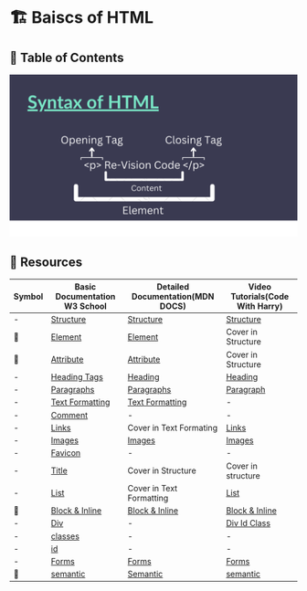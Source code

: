 # 🏗️ Baiscs of HTML

## 🎯 Table of Contents

![Syntax of HTML Element and Attribute](/.Source/Syntax.png)

## 🔗 Resources

|Symbol|Basic Documentation W3 School|Detailed Documentation(MDN DOCS)|Video Tutorials(Code With Harry)|
|------|-------------------|--------------------|------------------------------------------------------|
|-|[Structure](https://www.w3schools.com/html/html_intro.asp)|[Structure](https://developer.mozilla.org/en-US/docs/Learn/HTML/Introduction_to_HTML/Getting_started)|[Structure](https://www.youtube.com/watch?v=BGeDBfCIqas&list=PLu0W_9lII9agq5TrH9XLIKQvv0iaF2X3w&index=3&ab_channel=CodeWithHarry)|
|🔑|[Element](https://www.w3schools.com/html/html_elements.asp)|[Element](https://developer.mozilla.org/en-US/docs/Learn/HTML/Introduction_to_HTML/Getting_started#anatomy_of_an_html_element)|Cover in Structure|
|🔑|[Attribute](https://www.w3schools.com/html/html_attributes.asp)|[Attribute](https://developer.mozilla.org/en-US/docs/Learn/HTML/Introduction_to_HTML/Getting_started#attributes)|Cover in Structure|
|-|[Heading Tags](https://www.w3schools.com/html/html_headings.asp)|[Heading](https://developer.mozilla.org/en-US/docs/Learn/HTML/Introduction_to_HTML/HTML_text_fundamentals#the_basics_headings_and_paragraphs)|[Heading](https://www.youtube.com/watch?v=nXba2-mgn1k&list=PLu0W_9lII9agq5TrH9XLIKQvv0iaF2X3w&index=4&ab_channel=CodeWithHarry)|
|-|[Paragraphs](https://www.w3schools.com/html/html_paragraphs.asp)|[Paragraphs](https://developer.mozilla.org/en-US/docs/Learn/HTML/Introduction_to_HTML/HTML_text_fundamentals#the_basics_headings_and_paragraphs)|[Paragraph](https://youtu.be/nXba2-mgn1k?t=435&si=CDL1ncZH4RyavFe7)|
|-|[Text Formatting](https://www.w3schools.com/html/html_formatting.asp)|[Text Formatting](https://developer.mozilla.org/en-US/docs/Learn/HTML/Introduction_to_HTML/Advanced_text_formatting)|-|
|-|[Comment](https://www.w3schools.com/html/html_comments.asp)|-|-|
|-|[Links](https://www.w3schools.com/html/html_links.asp)|Cover in Text Formating|[Links](https://youtu.be/nXba2-mgn1k?t=760&si=XL2INsVRlfOqk6U8)|
|-|[Images](https://www.w3schools.com/html/html_images.asp)|[Images](https://developer.mozilla.org/en-US/docs/Learn/HTML/Multimedia_and_embedding/Images_in_HTML)|[Images](https://youtu.be/1BsVhumGlNc?t=49&si=OJ0lM9yLxOsMXCN-)|
|-|[Favicon](https://www.w3schools.com/html/html_favicon.asp)|-|-|
|-|[Title](https://www.w3schools.com/html/html_page_title.asp)|Cover in Structure|Cover in structure|
|-|[List](https://www.w3schools.com/html/html_lists.asp)|Cover in Text Formatting|[List](https://youtu.be/1BsVhumGlNc?t=807&si=29rQFJfoqYQJKnFV)|
|🔑|[Block & Inline](https://www.w3schools.com/html/html_blocks.asp)|[Block & Inline](https://developer.mozilla.org/en-US/docs/Web/CSS/CSS_flow_layout/Block_and_inline_layout_in_normal_flow)|[Block & Inline](https://youtu.be/vnnlUCLfn6I?si=c362zB19p3IuoVRp)|
|-|[Div](https://www.w3schools.com/html/html_div.asp)|-|[Div Id Class](https://youtu.be/vlAWzsGd-Yk?si=y3ei7hjhuoqg3Cx6)|
|-|[classes](https://www.w3schools.com/html/html_classes.asp)|-|-|
|-|[id](https://www.w3schools.com/html/html_id.asp)|-|-|
|-|[Forms](https://www.w3schools.com/html/html_forms.asp)|[Forms](https://developer.mozilla.org/en-US/docs/Learn/Forms/Your_first_form)|[Forms](https://youtu.be/tLBlhp0SA_0?si=MSj7Lqvto0E_y3WJ)|
|🔑|[semantic](https://www.w3schools.com/html/html5_semantic_elements.asp)|[Semantic](https://developer.mozilla.org/en-US/curriculum/core/semantic-html/)|[semantic](https://youtu.be/fhoDRB53DwY?si=z1hojoMc3gKtwU47)|
